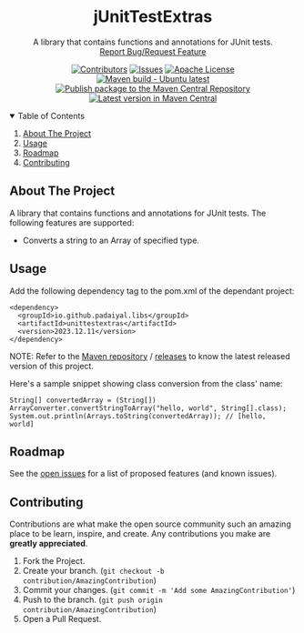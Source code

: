 <!-- PROJECT SHIELDS -->
<!--
*** I'm using markdown "reference style" links for readability.
*** Reference links are enclosed in brackets [ ] instead of parentheses ( ).
*** See the bottom of this document for the declaration of the reference variables
*** for contributors-url, forks-url, etc. This is an optional, concise syntax you may use.
*** https://www.markdownguide.org/basic-syntax/#reference-style-links
-->
<div align="center">
  <h1 align="center">jUnitTestExtras</h1>
  <p align="center">
    A library that contains functions and annotations for JUnit tests.
    <br />
    <a href="https://github.com/padaiyal/jMonocle/issues/new/choose">Report Bug/Request Feature</a>
  </p>

[![Contributors][contributors-shield]][contributors-url]
[![Issues][issues-shield]][issues-url]
[![Apache License][license-shield]][license-url] <br>
[![Maven build - Ubuntu latest][build-shield]][build-url]
[![Publish package to the Maven Central Repository][publish-workflow-badge]][publish-workflow-url] <br>
[![Latest version in Maven Central][maven-shield]][maven-url]
</div>

<!-- TABLE OF CONTENTS -->
<details open="open">
  <summary>Table of Contents</summary>
  <ol>
    <li>
      <a href="#about-the-project">About The Project</a>
    </li>
    <li>
        <a href="#usage">Usage</a>
    </li>
    <li>
        <a href="#roadmap">Roadmap</a>
    </li>
    <li>
        <a href="#contributing">Contributing</a>
    </li>
  </ol>
</details>

<!-- ABOUT THE PROJECT -->
## About The Project
A library that contains functions and annotations for JUnit tests.
The following features are supported:
* Converts a string to an Array of specified type.

<!-- USAGE -->
## Usage
Add the following dependency tag to the pom.xml of the dependant project:
```
<dependency>
  <groupId>io.github.padaiyal.libs</groupId>
  <artifactId>unittestextras</artifactId>
  <version>2023.12.11</version>
</dependency>
```
NOTE: Refer to the [Maven repository][maven-url]
/ [releases][releases-url] to know the latest released version of this project.

Here's a sample snippet showing class conversion from the class' name:
```
String[] convertedArray = (String[]) ArrayConverter.convertStringToArray("hello, world", String[].class);
System.out.println(Arrays.toString(convertedArray)); // [hello,  world]
```

<!-- ROADMAP -->
## Roadmap
See the [open issues][issues-url] for a list of proposed features (and known issues).

<!-- CONTRIBUTING -->
## Contributing
Contributions are what make the open source community such an amazing place to be learn, inspire, and create. Any contributions you make are **greatly appreciated**.

1. Fork the Project.
2. Create your branch. (`git checkout -b contribution/AmazingContribution`)
3. Commit your changes. (`git commit -m 'Add some AmazingContribution'`)
4. Push to the branch. (`git push origin contribution/AmazingContribution`)
5. Open a Pull Request.

<!-- MARKDOWN LINKS & IMAGES -->
<!-- https://www.markdownguide.org/basic-syntax/#reference-style-links -->
[contributors-shield]: https://img.shields.io/github/contributors/padaiyal/jUnitTestExtras.svg?style=for-the-badge
[contributors-url]: https://github.com/padaiyal/jMonocle/graphs/contributors
[issues-shield]: https://img.shields.io/github/issues/padaiyal/jUnitTestExtras.svg?style=for-the-badge
[issues-url]: https://github.com/padaiyal/jMonocle/issues?q=is%3Aissue+is%3Aopen+label%3Aunittestextras
[license-shield]: https://img.shields.io/github/license/padaiyal/jUnitTestExtras.svg?style=for-the-badge
[license-url]: https://github.com/padaiyal/jMonocle/blob/main/libs/unittestextras/LICENSE
[build-shield]: https://github.com/padaiyal/jMonocle/workflows/Maven%20build%20-%20clean%20test%20verify/badge.svg?branch=main
[build-url]: https://github.com/padaiyal/jMonocle/actions/workflows/maven_build.yml?query=branch%3Amain
[publish-workflow-badge]:https://github.com/padaiyal/jMonocle/actions/workflows/maven_central_package_publish.yml/badge.svg
[publish-workflow-url]:https://github.com/padaiyal/jMonocle/actions/workflows/maven_central_package_publish.yml
[maven-shield]: https://img.shields.io/maven-central/v/io.github.padaiyal.libs/unittestextras
[maven-url]: https://central.sonatype.com/artifact/io.github.padaiyal.libs/unittestextras/2023.02.07/versions
[releases-url]: https://github.com/padaiyal/jMonocle/releases
